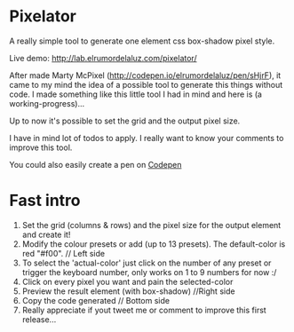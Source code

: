 Pixelator
=========

A really simple tool to generate one element css box-shadow pixel style.

Live demo: http://lab.elrumordelaluz.com/pixelator/

After made Marty McPixel (http://codepen.io/elrumordelaluz/pen/sHjrF), 
it came to my mind the idea of a possible tool to generate this things without code.
I made something like this little tool I had in mind and here is (a working-progress)...

Up to now it's possible to set the grid and the output pixel size.

I have in mind lot of todos to apply.
I really want to know your comments to improve this tool.

You could also easily create a pen on <a href="http://codepen.io">Codepen</a>

Fast intro
==========
1. Set the grid (columns & rows) and the pixel size for the output element and create it!
2. Modify the colour presets or add (up to 13 presets). The default-color is red "#f00". // Left side
3. To select the 'actual-color' just click on the number of any preset or trigger the keyboard number, only works on 1 to 9 numbers for now :/
4. Click on every pixel you want and pain the selected-color
5. Preview the result element (with box-shadow) //Right side
6. Copy the code generated // Bottom side
7. Really appreciate if yout tweet me or comment to improve this first release...
